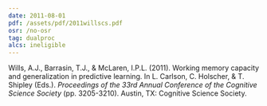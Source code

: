 ```yaml
---
date: 2011-08-01
pdf: /assets/pdf/2011willscs.pdf
osr: /no-osr
tag: dualproc
alcs: ineligible
---
```


Wills, A.J., Barrasin, T.J., & McLaren, I.P.L. (2011). Working memory capacity and generalization in predictive learning. In L. Carlson, C. Holscher, & T. Shipley (Eds.). _Proceedings of the 33rd Annual Conference of the Cognitive Science Society_ (pp. 3205-3210). Austin, TX: Cognitive Science Society. 
